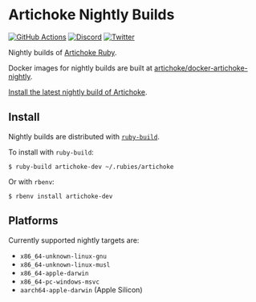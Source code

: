 # Artichoke Nightly Builds

[![GitHub Actions](https://github.com/artichoke/nightly/workflows/CI/badge.svg)](https://github.com/artichoke/nightly/actions)
[![Discord](https://img.shields.io/discord/607683947496734760)](https://discord.gg/QCe2tp2)
[![Twitter](https://img.shields.io/twitter/follow/artichokeruby?label=Follow&style=social)](https://twitter.com/artichokeruby)

Nightly builds of [Artichoke Ruby].

Docker images for nightly builds are built at
[artichoke/docker-artichoke-nightly][docker-nightly].

[Install the latest nightly build of Artichoke][nightly-releases].

## Install

Nightly builds are distributed with [`ruby-build`].

To install with `ruby-build`:

```shell
$ ruby-build artichoke-dev ~/.rubies/artichoke
```

Or with `rbenv`:

```shell
$ rbenv install artichoke-dev
```

## Platforms

Currently supported nightly targets are:

- `x86_64-unknown-linux-gnu`
- `x86_64-unknown-linux-musl`
- `x86_64-apple-darwin`
- `x86_64-pc-windows-msvc`
- `aarch64-apple-darwin` (Apple Silicon)

[artichoke ruby]: https://github.com/artichoke/artichoke
[docker-nightly]: https://github.com/artichoke/docker-artichoke-nightly
[nightly-releases]: https://github.com/artichoke/nightly/releases
[`ruby-build`]: https://github.com/rbenv/ruby-build

